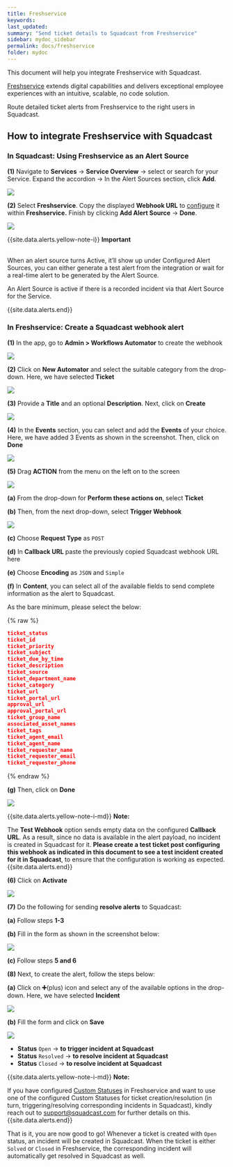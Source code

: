 ```yaml
---
title: Freshservice
keywords: 
last_updated: 
summary: "Send ticket details to Squadcast from Freshservice"
sidebar: mydoc_sidebar
permalink: docs/freshservice
folder: mydoc
---
```


This document will help you integrate Freshservice with Squadcast.

[Freshservice](https://freshservice.com/) extends digital capabilities and delivers exceptional employee experiences with an intuitive, scalable, no code solution.

Route detailed ticket alerts from Freshservice to the right users in Squadcast.

## How to integrate Freshservice with Squadcast

### In Squadcast: Using Freshservice as an Alert Source

**(1)** Navigate to **Services** -> **Service Overview** -> select or search for your Service. Expand the accordion -> In the Alert Sources section, click **Add**.

![](<images/Alert_Sources.png>)

**(2)** Select **Freshservice**. Copy the displayed **Webhook URL** to [configure](freshservice#in-freshservice-create-a-squadcast-webhook-alert) it within **Freshservice.** Finish by clicking **Add Alert Source** -> **Done**.

![](<images/Freshservice.png>)

{{site.data.alerts.yellow-note-i}}
<b>Important</b><br/><br/>
<p>When an alert source turns Active, it’ll show up under Configured Alert Sources, you can either generate a test alert from the integration or wait for a real-time alert to be generated by the Alert Source.</p>
<p>An Alert Source is active if there is a recorded incident via that Alert Source for the Service.</p>
{{site.data.alerts.end}}

### In Freshservice: Create a Squadcast webhook alert

**(1)** In the app, go to **Admin > Workflows Automator** to create the webhook

![](images/freshservice_2.png)

**(2)** Click on **New Automator** and select the suitable category from the drop-down. Here, we have selected **Ticket**

![](images/freshservice_3.png)

**(3)** Provide a **Title** and an optional **Description**. Next, click on **Create**

![](images/freshservice_4.png)

**(4)** In the **Events** section, you can select and add the **Events** of your choice. Here, we have added 3 Events as shown in the screenshot. Then, click on **Done**

![](images/freshservice_5.png)

**(5)** Drag **ACTION** from the menu on the left on to the screen

![](images/freshservice_6.png)

**(a)** From the drop-down for **Perform these actions on**, select **Ticket**

**(b)** Then, from the next drop-down, select **Trigger Webhook**

![](images/freshservice_7.png)

**(c)** Choose **Request Type** as `POST`

**(d)** In **Callback URL** paste the previously copied Squadcast webhook URL here

**(e)** Choose **Encoding** as `JSON` and `Simple`

**(f)** In **Content**, you can select all of the available fields to send complete information as the alert to Squadcast. 

As the bare minimum, please select the below:

{% raw %}
```json
ticket_status
ticket_id
ticket_priority
ticket_subject
ticket_due_by_time
ticket_description
ticket_source
ticket_department_name
ticket_category
ticket_url
ticket_portal_url
approval_url
approval_portal_url
ticket_group_name
associated_asset_names
ticket_tags
ticket_agent_email
ticket_agent_name
ticket_requester_name
ticket_requester_email
ticket_requester_phone
```
{% endraw %}

**(g)** Then, click on **Done**

![](images/freshservice_8.png)

{{site.data.alerts.yellow-note-i-md}}
**Note:**

The **Test Webhook** option sends empty data on the configured **Callback URL**. As a result, since no data is available in the alert payload, no incident is created in Squadcast for it. **Please create a test ticket post configuring this webhook as indicated in this document to see a test incident created for it in Squadcast**, to ensure that the configuration is working as expected.
{{site.data.alerts.end}}

**(6)** Click on **Activate**

![](images/freshservice_9.png)

**(7)** Do the following for sending **resolve alerts** to Squadcast:

**(a)** Follow steps **1-3**

**(b)** Fill in the form as shown in the screenshot below:

![](images/freshservice_10.png)

**(c)** Follow steps **5 and 6**

**(8)** Next, to create the alert, follow the steps below: 

**(a)** Click on **➕**(plus) icon and select any of the available options in the drop-down. Here, we have selected **Incident**

![](images/freshservice_11.png)

**(b)** Fill the form and click on **Save**

![](images/freshservice_12.png)

- **Status** `Open` -> **to trigger incident at Squadcast**
- **Status** `Resolved` -> **to resolve incident at Squadcast**
- **Status** `Closed` -> **to resolve incident at Squadcast**

{{site.data.alerts.yellow-note-i-md}}
**Note:**

If you have configured [Custom Statuses](https://support.freshservice.com/support/solutions/articles/156452-customizing-helpdesk-statuses) in Freshservice and want to use one of the configured Custom Statuses for ticket creation/resolution (in turn, triggering/resolving corresponding incidents in Squadcast), kindly reach out to <a href="mailto:support@squadcast.com">support@squadcast.com</a> for further details on this.
{{site.data.alerts.end}}

That is it, you are now good to go! Whenever a ticket is created with `Open` status, an incident will be created in Squadcast. When the ticket is either `Solved` or `Closed` in Freshservice, the corresponding incident will automatically get resolved in Squadcast as well.